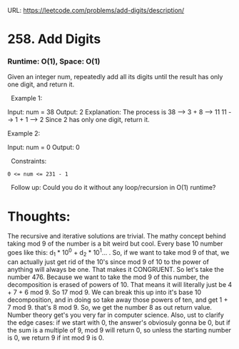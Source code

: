 URL: https://leetcode.com/problems/add-digits/description/

# 258. Add Digits

### Runtime: O(1), Space: O(1)

Given an integer num, repeatedly add all its digits until the result has only one digit, and return it.

 
Example 1:

Input: num = 38
Output: 2
Explanation: The process is
38 --> 3 + 8 --> 11
11 --> 1 + 1 --> 2 
Since 2 has only one digit, return it.

Example 2:

Input: num = 0
Output: 0

 
Constraints:

	0 <= num <= 231 - 1

 
Follow up: Could you do it without any loop/recursion in O(1) runtime?

# Thoughts:
The recursive and iterative solutions are trivial. The mathy concept behind taking mod 9 of the number is a bit weird but cool. Every base 10 number goes like this: d<sub>1</sub> * 10<sup>0</sup> + d<sub>2</sub> * 10<sup>1</sup>... .
So, if we want to take mod 9 of that, we can actually just get rid of the 10's since mod 9 of 10 to the power of anything will always be one. That makes it CONGRUENT. So let's take the number 476. Because we want to take the mod 9 of this 
number, the decomposition is erased of powers of 10. That means it will literally just be 4 + 7 + 6 mod 9. So 17 mod 9. We can break this up into it's base 10 decomposition, and in doing so take away those powers of ten, and get 1 + 7 mod 9. 
that's 8 mod 9. So, we get the number 8 as out return value. Number theory get's you very far in computer science. Also, ust to clarify the edge cases: if we start with 0, the answer's obviosuly gonna be 0, but if the sum is a multiple of 9, 
mod 9 will return 0, so unless the starting number is 0, we return 9 if int mod 9 is 0.
